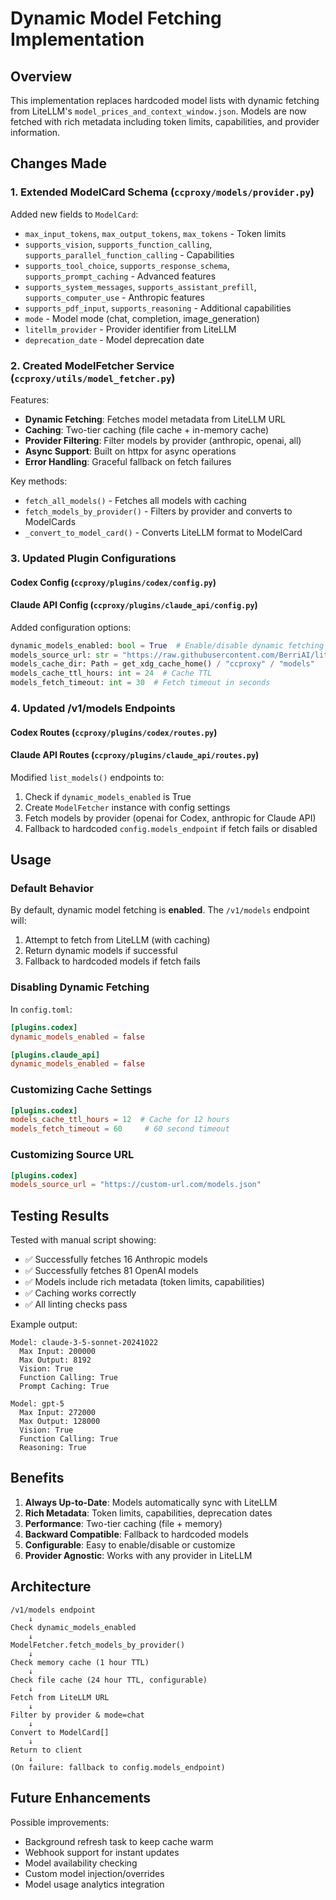 # Dynamic Model Fetching Implementation

## Overview

This implementation replaces hardcoded model lists with dynamic fetching from LiteLLM's `model_prices_and_context_window.json`. Models are now fetched with rich metadata including token limits, capabilities, and provider information.

## Changes Made

### 1. Extended ModelCard Schema (`ccproxy/models/provider.py`)

Added new fields to `ModelCard`:
- `max_input_tokens`, `max_output_tokens`, `max_tokens` - Token limits
- `supports_vision`, `supports_function_calling`, `supports_parallel_function_calling` - Capabilities
- `supports_tool_choice`, `supports_response_schema`, `supports_prompt_caching` - Advanced features
- `supports_system_messages`, `supports_assistant_prefill`, `supports_computer_use` - Anthropic features
- `supports_pdf_input`, `supports_reasoning` - Additional capabilities
- `mode` - Model mode (chat, completion, image_generation)
- `litellm_provider` - Provider identifier from LiteLLM
- `deprecation_date` - Model deprecation date

### 2. Created ModelFetcher Service (`ccproxy/utils/model_fetcher.py`)

Features:
- **Dynamic Fetching**: Fetches model metadata from LiteLLM URL
- **Caching**: Two-tier caching (file cache + in-memory cache)
- **Provider Filtering**: Filter models by provider (anthropic, openai, all)
- **Async Support**: Built on httpx for async operations
- **Error Handling**: Graceful fallback on fetch failures

Key methods:
- `fetch_all_models()` - Fetches all models with caching
- `fetch_models_by_provider()` - Filters by provider and converts to ModelCards
- `_convert_to_model_card()` - Converts LiteLLM format to ModelCard

### 3. Updated Plugin Configurations

#### Codex Config (`ccproxy/plugins/codex/config.py`)
#### Claude API Config (`ccproxy/plugins/claude_api/config.py`)

Added configuration options:
```python
dynamic_models_enabled: bool = True  # Enable/disable dynamic fetching
models_source_url: str = "https://raw.githubusercontent.com/BerriAI/litellm/main/model_prices_and_context_window.json"
models_cache_dir: Path = get_xdg_cache_home() / "ccproxy" / "models"
models_cache_ttl_hours: int = 24  # Cache TTL
models_fetch_timeout: int = 30  # Fetch timeout in seconds
```

### 4. Updated /v1/models Endpoints

#### Codex Routes (`ccproxy/plugins/codex/routes.py`)
#### Claude API Routes (`ccproxy/plugins/claude_api/routes.py`)

Modified `list_models()` endpoints to:
1. Check if `dynamic_models_enabled` is True
2. Create `ModelFetcher` instance with config settings
3. Fetch models by provider (openai for Codex, anthropic for Claude API)
4. Fallback to hardcoded `config.models_endpoint` if fetch fails or disabled

## Usage

### Default Behavior
By default, dynamic model fetching is **enabled**. The `/v1/models` endpoint will:
1. Attempt to fetch from LiteLLM (with caching)
2. Return dynamic models if successful
3. Fallback to hardcoded models if fetch fails

### Disabling Dynamic Fetching
In `config.toml`:
```toml
[plugins.codex]
dynamic_models_enabled = false

[plugins.claude_api]
dynamic_models_enabled = false
```

### Customizing Cache Settings
```toml
[plugins.codex]
models_cache_ttl_hours = 12  # Cache for 12 hours
models_fetch_timeout = 60     # 60 second timeout
```

### Customizing Source URL
```toml
[plugins.codex]
models_source_url = "https://custom-url.com/models.json"
```

## Testing Results

Tested with manual script showing:
- ✅ Successfully fetches 16 Anthropic models
- ✅ Successfully fetches 81 OpenAI models
- ✅ Models include rich metadata (token limits, capabilities)
- ✅ Caching works correctly
- ✅ All linting checks pass

Example output:
```
Model: claude-3-5-sonnet-20241022
  Max Input: 200000
  Max Output: 8192
  Vision: True
  Function Calling: True
  Prompt Caching: True

Model: gpt-5
  Max Input: 272000
  Max Output: 128000
  Vision: True
  Function Calling: True
  Reasoning: True
```

## Benefits

1. **Always Up-to-Date**: Models automatically sync with LiteLLM
2. **Rich Metadata**: Token limits, capabilities, deprecation dates
3. **Performance**: Two-tier caching (file + memory)
4. **Backward Compatible**: Fallback to hardcoded models
5. **Configurable**: Easy to enable/disable or customize
6. **Provider Agnostic**: Works with any provider in LiteLLM

## Architecture

```
/v1/models endpoint
    ↓
Check dynamic_models_enabled
    ↓
ModelFetcher.fetch_models_by_provider()
    ↓
Check memory cache (1 hour TTL)
    ↓
Check file cache (24 hour TTL, configurable)
    ↓
Fetch from LiteLLM URL
    ↓
Filter by provider & mode=chat
    ↓
Convert to ModelCard[]
    ↓
Return to client
    ↓
(On failure: fallback to config.models_endpoint)
```

## Future Enhancements

Possible improvements:
- Background refresh task to keep cache warm
- Webhook support for instant updates
- Model availability checking
- Custom model injection/overrides
- Model usage analytics integration